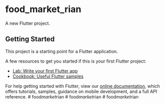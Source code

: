 # food_market_rian

A new Flutter project.

## Getting Started

This project is a starting point for a Flutter application.

A few resources to get you started if this is your first Flutter project:

- [Lab: Write your first Flutter app](https://flutter.dev/docs/get-started/codelab)
- [Cookbook: Useful Flutter samples](https://flutter.dev/docs/cookbook)

For help getting started with Flutter, view our
[online documentation](https://flutter.dev/docs), which offers tutorials,
samples, guidance on mobile development, and a full API reference.
#   f o o d _ m a r k e t _ r i a n  
 #   f o o d _ m a r k e t _ r i a n  
 #   f o o d _ m a r k e t _ r i a n  
 